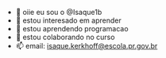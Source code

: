 - 👋 oiie eu sou o @Isaque1b
- 👀 estou interesado em aprender 
- 🌱 estou aprendendo programacao
- 💞️ estou colaborando no curso 
- 📫 email: isaque.kerkhoff@escola.pr.gov.br

<!---
Isaque1b/Isaque1b is a ✨ special ✨ repository because its `README.md` (this file) appears on your GitHub profile.
You can click the Preview link to take a look at your changes.
--->
